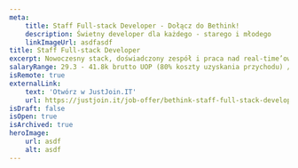 ```yaml
---
meta:
    title: Staff Full-stack Developer - Dołącz do Bethink!
    description: Świetny developer dla każdego - starego i młodego
    linkImageUrl: asdfasdf
title: Staff Full-stack Developer
excerpt: Nowoczesny stack, doświadczony zespół i praca nad real-time’ową, społecznościową aplikacją do e-learningu. Rozwijaj aplikację, na której prowadzone są największe w Polsce medyczne i maturalne kursy online.
salaryRange: 29.3 - 41.8k brutto UOP (80% koszty uzyskania przychodu) / 29.3 - 41.8k netto B2B
isRemote: true
externalLink:
    text: 'Otwórz w JustJoin.IT'
    url: https://justjoin.it/job-offer/bethink-staff-full-stack-developer-poznan-php
isDraft: false
isOpen: true
isArchived: true
heroImage:
    url: asdf
    alt: asdf
---
```

